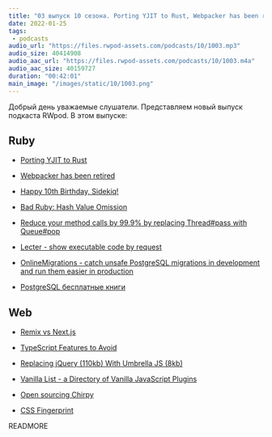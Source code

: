 ```yaml
---
title: "03 выпуск 10 сезона. Porting YJIT to Rust, Webpacker has been retired, Remix vs Next.js, Vanilla List и прочее"
date: 2022-01-25
tags:
 - podcasts
audio_url: "https://files.rwpod-assets.com/podcasts/10/1003.mp3"
audio_size: 40414908
audio_aac_url: "https://files.rwpod-assets.com/podcasts/10/1003.m4a"
audio_aac_size: 40159727
duration: "00:42:01"
main_image: "/images/static/10/1003.png"
---
```


Добрый день уважаемые слушатели. Представляем новый выпуск подкаста RWpod. В этом выпуске:

## Ruby

 - [Porting YJIT to Rust](https://bugs.ruby-lang.org/issues/18481)
 - [Webpacker has been retired](https://github.com/rails/webpacker#webpacker-has-been-retired-)
 - [Happy 10th Birthday, Sidekiq!](https://www.mikeperham.com/2022/01/17/happy-10th-birthday-sidekiq/)
 - [Bad Ruby: Hash Value Omission](https://batsov.com/articles/2022/01/20/bad-ruby-hash-value-omission/)


 - [Reduce your method calls by 99.9% by replacing Thread#pass with Queue#pop](https://mensfeld.pl/2022/01/reduce-your-method-calls-by-99-9-by-replacing-threadpass-with-queuepop/)
 - [Lecter - show executable code by request](https://github.com/Neodelf/lecter)
 - [OnlineMigrations - catch unsafe PostgreSQL migrations in development and run them easier in production](https://github.com/fatkodima/online_migrations)
 - [PostgreSQL бесплатные книги](https://postgrespro.ru/education/books)

## Web

 - [Remix vs Next.js](https://remix.run/blog/remix-vs-next)
 - [TypeScript Features to Avoid](https://www.executeprogram.com/blog/typescript-features-to-avoid)
 - [Replacing jQuery (110kb) With Umbrella JS (8kb)](https://www.bennadel.com/blog/4184-replacing-jquery-110kb-with-umbrella-js-8kb.htm#main-content)


 - [Vanilla List - a Directory of Vanilla JavaScript Plugins](https://vanillalist.top/)
 - [Open sourcing Chirpy](https://chirpy.dev/blog/open-source)
 - [CSS Fingerprint](https://csstracking.dev/)


READMORE
